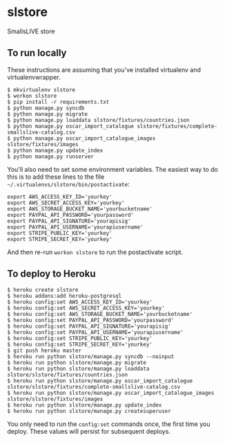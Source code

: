 slstore
=======

SmallsLIVE store

To run locally
--------------

These instructions are assuming that you've installed virtualenv and virtualenvwrapper.

```
$ mkvirtualenv slstore
$ workon slstore
$ pip install -r requirements.txt
$ python manage.py syncdb
$ python manage.py migrate
$ python manage.py loaddata slstore/fixtures/countries.json
$ python manage.py oscar_import_catalogue slstore/fixtures/complete-smallslive-catalog.csv
$ python manage.py oscar_import_catalogue_images slstore/fixtures/images
$ python manage.py update_index
$ python manage.py runserver
```

You'll also need to set some environment variables. The easiest way to do this is to add these lines to the file `~/.virtualenvs/slstore/bin/postactivate`:

```
export AWS_ACCESS_KEY_ID='yourkey'
export AWS_SECRET_ACCESS_KEY='yourkey'
export AWS_STORAGE_BUCKET_NAME='yourbucketname'
export PAYPAL_API_PASSWORD='yourpassword'
export PAYPAL_API_SIGNATURE='yourapisig'
export PAYPAL_API_USERNAME='yourapiusername'
export STRIPE_PUBLIC_KEY='yourkey'
export STRIPE_SECRET_KEY='yourkey'
```

And then re-run `workon slstore` to run the postactivate script.

To deploy to Heroku
-------------------

```
$ heroku create slstore
$ heroku addons:add heroku-postgresql
$ heroku config:set AWS_ACCESS_KEY_ID='yourkey'
$ heroku config:set AWS_SECRET_ACCESS_KEY='yourkey'
$ heroku config:set AWS_STORAGE_BUCKET_NAME='yourbucketname'
$ heroku config:set PAYPAL_API_PASSWORD='yourpassword'
$ heroku config:set PAYPAL_API_SIGNATURE='yourapisig'
$ heroku config:set PAYPAL_API_USERNAME='yourapiusername'
$ heroku config:set STRIPE_PUBLIC_KEY='yourkey'
$ heroku config:set STRIPE_SECRET_KEY='yourkey'
$ git push heroku master
$ heroku run python slstore/manage.py syncdb --noinput
$ heroku run python slstore/manage.py migrate
$ heroku run python slstore/manage.py loaddata slstore/slstore/fixtures/countries.json
$ heroku run python slstore/manage.py oscar_import_catalogue slstore/slstore/fixtures/complete-smallslive-catalog.csv
$ heroku run python slstore/manage.py oscar_import_catalogue_images slstore/slstore/fixtures/images
$ heroku run python slstore/manage.py update_index
$ heroku run python slstore/manage.py createsuperuser
```

You only need to run the `config:set` commands once, the first time you deploy. These values will persist for subsequent deploys.
